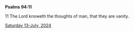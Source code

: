 **Psalms 94:11**

11 The Lord knoweth the thoughts of man, that they are vanity.

[Saturday 13-July, 2024](https://getbible.life/kjv/Psalms/94/11)
